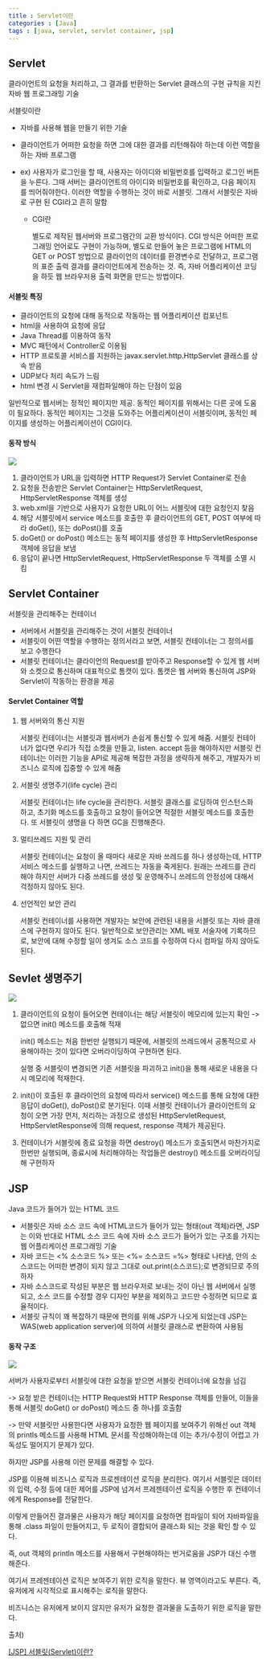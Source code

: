 ```yaml
---
title : Servlet이란
categories : [Java]
tags : [java, servlet, servlet container, jsp]
---
```


## Servlet

클라이언트의 요청을 처리하고, 그 결과를 반환하는 Servlet 클래스의 구현 규칙을 지킨 자바 웹 프로그래밍 기술

서블릿이란

- 자바를 사용해 웹을 만들기 위한 기술

- 클라이언트가 어떠한 요청을 하면 그에 대한 결과를 리턴해줘야 하는데 이런 역할을 하는 자바 프로그램

- ex) 사용자가 로그인을 할 때, 사용자는 아이디와 비밀번호를 입력하고 로그인 버튼을 누른다. 그때 서버는 클라이언트의 아이디와 비밀번호를 확인하고, 다음 페이지를 띄어줘야한다. 이러한 역할을 수행하는 것이 바로 서블릿. 그래서 서블릿은 자바로 구현 된 CGI라고 흔히 말함

  - CGI란

    별도로 제작된 웹서버와 프로그램간의 교환 방식이다. CGI 방식은 어떠한 프로그래밍 언어로도 구현이 가능하며, 별도로 만들어 놓은 프로그램에 HTML의 GET or POST 방법으로 클라이언의 데이터를 환경변수로 전달하고, 프로그램의 표준 출력 결과를 클라이언트에게 전송하는 것. 즉, 자바 어플리케이션 코딩을 하듯 웹 브라우저용 출력 화면을 만드는 방법이다.

#### 서블릿 특징

- 클라이언트의 요청에 대해 동적으로 작동하는 웹 어플리케이션 컴포넌트
- html을 사용하여 요청에 응답
- Java Thread를 이용하여 동작
- MVC 패턴에서 Controller로 이용됨
- HTTP 프로토콜 서비스를 지원하는 javax.servlet.http.HttpServlet 클래스를 상속 받음
- UDP보다 처리 속도가 느림
- html 변경 시 Servlet을 재컴파일해야 하는 단점이 있음

일반적으로 웹서버는 정적인 페이지만 제공. 동적인 페이지를 위해서는 다른 곳에 도움이 필요하다. 동적인 페이지는 그것을 도와주는 어플리케이션이 서블릿이며, 동적인 페이지를 생성하는 어플리케이션이 CGI이다.

#### 동작 방식

![](https://img1.daumcdn.net/thumb/R1280x0/?scode=mtistory2&fname=https%3A%2F%2Ft1.daumcdn.net%2Fcfile%2Ftistory%2F993A7F335A04179D20)

1. 클라이언트가 URL을 입력하면 HTTP Request가 Servlet Container로 전송
2. 요청을 전송받은 Servlet Container는 HttpServletRequest, HttpServletResponse 객체를 생성
3. web.xml을 기반으로 사용자가 요청한 URL이 어느 서블릿에 대한 요청인지 찾음
4. 해당 서블릿에서 service 메소드를 호출한 후 클라이언트의 GET, POST 여부에 따라 doGet(), 또는 doPost()를 호출
5. doGet() or doPost() 메소드는 동적 페이지를 생성한 후 HttpServletResponse 객체에 응답을 보냄
6. 응답이 끝나면 HttpServletRequest, HttpServletResponse 두 객체를 소멸 시킴



## Servlet Container

서블릿을 관리해주는 컨테이너

- 서버에서 서블릿을 관리해주는 것이 서블릿 컨테이너
- 서블릿이 어떤 역할을 수행하는 정의서라고 보면, 서블릿 컨테이너는 그 정의서를 보고 수행한다
- 서블릿 컨테이너는 클라이언의 Request를 받아주고 Response할 수 있게 웹 서버와 소켓으로 통신하며 대표적으로 톰캣이 있다. 톰캣은 웹 서버와 통신하여 JSP와 Servlet이 작동하는 환경을 제공



#### Servlet Container 역할

1. 웹 서버와의 통신 지원

   서블릿 컨테이너는 서블릿과 웹서버가 손쉽게 통신할 수 있게 해줌. 서블릿 컨테이너가 없다면 우리가 직접 소켓을 만들고, listen. accept 등을 해야하지만 서블릿 컨테이너는 이러한 기능을 API로 제공해 복잡한 과정을 생략하게 해주고, 개발자가 비즈니스 로직에 집중할 수 있게 해줌

2. 서블릿 생명주기(life cycle) 관리

   서블릿 컨테이너는 life cycle을 관리한다. 서블릿 클래스를 로딩하여 인스턴스화 하고, 초기화 메소드를 호출하고 요청이 들어오면 적절한 서블릿 메소드를 호출한다. 또 서블릿이 생명을 다 하면 GC을 진행해준다.

3. 멀티쓰레드 지원 및 관리

   서블릿 컨테이너는 요청이 올 때마다 새로운 자바 쓰레드를 하나 생성하는데, HTTP 서비스 메소드를 실행하고 나면, 쓰레드는 자동을 죽게된다. 원래는 쓰레드를 관리해야 하지만 서버가 다중 쓰레드를 생성 및 운영해주니 쓰레드의 안정성에 대해서 걱정하지 않아도 된다.

4. 선언적인 보안 관리

   서블릿 컨테이너를 사용하면 개발자는 보안에 관련된 내용을 서블릿 또는 자바 클래스에 구현하지 않아도 된다. 일반적으로 보안관리는 XML 배포 서술자에 기록하므로, 보안에 대해 수정할 일이 생겨도 소스 코드를 수정하여 다시 컴파일 하지 않아도 된다.



## Sevlet 생명주기

![](https://img1.daumcdn.net/thumb/R1280x0/?scode=mtistory2&fname=https%3A%2F%2Ft1.daumcdn.net%2Fcfile%2Ftistory%2F991870335A04292F0B)

1. 클라이언트의 요청이 들어오면 컨테이너는 해당 서블릿이 메모리에 있는지 확인 -> 없으면 init() 메소드를 호출해 적재

   init() 메소드는 처음 한번만 실행되기 때문에, 서블릿의 쓰레드에서 공통적으로 사용해야하는 것이 있다면 오버라이딩하여 구현하면 된다.

   실행 중 서블릿이 변경되면 기존 서블릿을 파괴하고 init()을 통해 새로운 내용을 다시 메모리에 적재한다.

2. init()이 호출된 후 클라이언의 요청에 따라서 service() 메소드를 통해 요청에 대한 응답이 doGet(), doPost()로 분기된다. 이때 서블릿 컨테이너가 클라이언트의 요청이 오면 가장 먼저, 처리하는 과정으로 생성된 HttpServletRequest, HttpServletResponse에 의해 request, response 객체가 제공된다.

3. 컨테이너가 서블릿에 종료 요청을 하면 destroy() 메소드가 호출되면서 마찬가지로 한번만 실행되며, 종료시에 처리해야하는 작업들은 destroy() 메소드를 오버라이딩해 구현하자



## JSP

Java 코드가 들어가 있는 HTML 코드

- 서블릿은 자바 소스 코드 속에 HTML코드가 들어가 있는 형태(out 객체)라면, JSP는 이와 반대로 HTML 소스 코드 속에 자바 소스 코드가 들어가 있는 구조를 가지는 웹 어플리케이션 프로그래밍 기술
- 자바 코드는 <% 소스코드 %> 또는 <%= 소스코드 =%> 형태로 나타냄, 안의 소스코드는 어떠한 변경이 되지 않고 그대로 out.print(소스코드);로 변경되므로 주의하자
- 자바 소스코드로 작성된 부분은 웹 브라우저로 보내는 것이 아닌 웹 서버에서 실행되고, 소스 코드를 수정할 경우 디자인 부분을 제외하고 코드만 수정하면 되므로 효율적이다.
- 서블릿 규칙이 꽤 복잡하기 때문에 편의를 위해 JSP가 나오게 되었는데 JSP는 WAS(web application server)에 의하여 서블릿 클래스로 변환하여 사용됨



#### 동작 구조

![](https://mblogthumb-phinf.pstatic.net/20150604_85/islove8587_1433408612779SkNsM_JPEG/4_JSP%C0%C7%B5%BF%C0%DB%B1%B8%C1%B6.jpg?type=w2)

서버가 사용자로부터 서블릿에 대한 요청을 받으면 서블릿 컨테이너에 요청을 넘김 

-> 요청 받은 컨테이너는 HTTP Request와 HTTP Response 객체를 만들어, 이들을 통해 서블릿 doGet() or doPost() 메소드 중 하나를 호출함 

-> 만약 서블릿만 사용한다면 사용자가 요청한 웹 페이지를 보여주기 위해선 out 객체의 printls 메소드를 사용해 HTML 문서를 작성해야하는데 이는 추가/수정이 어렵고 가독성도 떨어지기 문제가 있다. 

하지만 JSP를 사용해 이런 문제를 해결할 수 있다.

JSP를 이용해 비즈니스 로직과 프로젠테이션 로직을 분리한다. 여기서 서블릿은 데이터의 입력, 수정 등에 대한 제어를 JSP에 넘겨서 프레젠테이션 로직을 수행한 후 컨테이너에게 Response를 전달한다. 

이렇게 만들어진 결과물은 사용자가 해당 페이지를 요청하면 컴파일이 되어 자바파일을 통해 .class 파일이 만들어지고, 두 로직이 결합되어 클래스화 되는 것을 확인 할 수 있다. 

즉, out 객체의 println 메소드를 사용해서 구현해야하는 번거로움을 JSP가 대신 수행해준다.

여기서 프레젠테이션 로직은 보여주기 위한 로직을 말한다. 뷰 영역이라고도 부른다. 즉, 유저에게 시각적으로 표시해주는 로직을 말한다. 

비즈니스는 유저에게 보이지 않지만 유저가 요청한 결과물을 도출하기 위한 로직을 말한다.



출처) 

[[JSP] 서블릿(Servlet)이란?](https://mangkyu.tistory.com/14)

